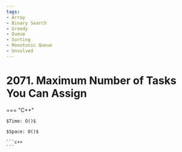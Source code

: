 ```yaml
---
tags:
- Array
- Binary Search
- Greedy
- Queue
- Sorting
- Monotonic Queue
- Unsolved
---
```



# 2071. Maximum Number of Tasks You Can Assign

=== "C++"

    $Time: O()$

    $Space: O()$

    ```c++
    ```